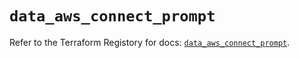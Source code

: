 # `data_aws_connect_prompt`

Refer to the Terraform Registory for docs: [`data_aws_connect_prompt`](https://registry.terraform.io/providers/hashicorp/aws/4.65.0/docs/data-sources/connect_prompt).

